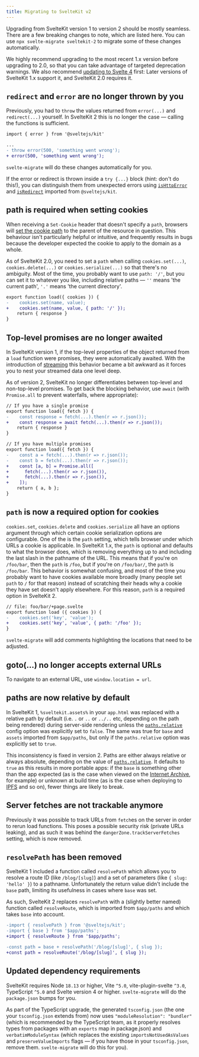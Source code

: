 ```yaml
---
title: Migrating to SvelteKit v2
---
```


Upgrading from SvelteKit version 1 to version 2 should be mostly seamless. There are a few breaking changes to note, which are listed here. You can use `npx svelte-migrate sveltekit-2` to migrate some of these changes automatically.

We highly recommend upgrading to the most recent 1.x version before upgrading to 2.0, so that you can take advantage of targeted deprecation warnings. We also recommend [updating to Svelte 4](https://svelte.dev/docs/v4-migration-guide) first: Later versions of SvelteKit 1.x support it, and SvelteKit 2.0 requires it.

## `redirect` and `error` are no longer thrown by you

Previously, you had to `throw` the values returned from `error(...)` and `redirect(...)` yourself. In SvelteKit 2 this is no longer the case — calling the functions is sufficient.

```diff
import { error } from '@sveltejs/kit'

...
- throw error(500, 'something went wrong');
+ error(500, 'something went wrong');
```

`svelte-migrate` will do these changes automatically for you.

If the error or redirect is thrown inside a `try {...}` block (hint: don't do this!), you can distinguish them from unexpected errors using [`isHttpError`](/docs/modules#sveltejs-kit-ishttperror) and [`isRedirect`](/docs/modules#sveltejs-kit-isredirect) imported from `@sveltejs/kit`.

## path is required when setting cookies

When receiving a `Set-Cookie` header that doesn't specify a `path`, browsers will [set the cookie path](https://www.rfc-editor.org/rfc/rfc6265#section-5.1.4) to the parent of the resource in question. This behaviour isn't particularly helpful or intuitive, and frequently results in bugs because the developer expected the cookie to apply to the domain as a whole.

As of SvelteKit 2.0, you need to set a `path` when calling `cookies.set(...)`, `cookies.delete(...)` or `cookies.serialize(...)` so that there's no ambiguity. Most of the time, you probably want to use `path: '/'`, but you can set it to whatever you like, including relative paths — `''` means 'the current path', `'.'` means 'the current directory'.

```diff
export function load({ cookies }) {
-    cookies.set(name, value);
+    cookies.set(name, value, { path: '/' });
    return { response }
}
```

## Top-level promises are no longer awaited

In SvelteKit version 1, if the top-level properties of the object returned from a `load` function were promises, they were automatically awaited. With the introduction of [streaming](https://svelte.dev/blog/streaming-snapshots-sveltekit) this behavior became a bit awkward as it forces you to nest your streamed data one level deep.

As of version 2, SvelteKit no longer differentiates between top-level and non-top-level promises. To get back the blocking behavior, use `await` (with `Promise.all` to prevent waterfalls, where appropriate):

```diff
// If you have a single promise
export function load({ fetch }) {
-    const response = fetch(...).then(r => r.json());
+    const response = await fetch(...).then(r => r.json());
    return { response }
}
```

```diff
// If you have multiple promises
export function load({ fetch }) {
-    const a = fetch(...).then(r => r.json());
-    const b = fetch(...).then(r => r.json());
+    const [a, b] = Promise.all([
+      fetch(...).then(r => r.json()),
+      fetch(...).then(r => r.json()),
+    ]);
    return { a, b };
}
```

## `path` is now a required option for cookies

`cookies.set`, `cookies.delete` and `cookies.serialize` all have an options argument through which certain cookie serialization options are configurable. One of the is the `path` setting, which tells browser under which URLs a cookie is applicable. In SvelteKit 1.x, the `path` is optional and defaults to what the browser does, which is removing everything up to and including the last slash in the pathname of the URL. This means that if you're on `/foo/bar`, then the `path` is `/foo`, but if you're on `/foo/bar/`, the `path` is `/foo/bar`. This behavior is somewhat confusing, and most of the time you probably want to have cookies available more broadly (many people set `path` to `/` for that reason) instead of scratching their heads why a cookie they have set doesn't apply elsewhere. For this reason, `path` is a required option in SvelteKit 2.

```diff
// file: foo/bar/+page.svelte
export function load ({ cookies }) {
-    cookies.set('key', 'value');
+    cookies.set('key', 'value', { path: '/foo' });
}
```

`svelte-migrate` will add comments highlighting the locations that need to be adjusted.

## goto(...) no longer accepts external URLs

To navigate to an external URL, use `window.location = url`.

## paths are now relative by default

In SvelteKit 1, `%sveltekit.assets%` in your `app.html` was replaced with a relative path by default (i.e. `.` or `..` or `../..` etc, depending on the path being rendered) during server-side rendering unless the [`paths.relative`](/docs/configuration#paths) config option was explicitly set to `false`. The same was true for `base` and `assets` imported from `$app/paths`, but only if the `paths.relative` option was explicitly set to `true`.

This inconsistency is fixed in version 2. Paths are either always relative or always absolute, depending on the value of [`paths.relative`](/docs/configuration#paths). It defaults to `true` as this results in more portable apps: if the `base` is something other than the app expected (as is the case when viewed on the [Internet Archive](https://archive.org/), for example) or unknown at build time (as is the case when deploying to [IPFS](https://ipfs.tech/) and so on), fewer things are likely to break.

## Server fetches are not trackable anymore

Previously it was possible to track URLs from `fetch`es on the server in order to rerun load functions. This poses a possible security risk (private URLs leaking), and as such it was behind the `dangerZone.trackServerFetches` setting, which is now removed.

## `resolvePath` has been removed

SvelteKit 1 included a function called `resolvePath` which allows you to resolve a route ID (like `/blog/[slug]`) and a set of parameters (like `{ slug: 'hello' }`) to a pathname. Unfortunately the return value didn't include the `base` path, limiting its usefulness in cases where `base` was set.

As such, SvelteKit 2 replaces `resolvePath` with a (slightly better named) function called `resolveRoute`, which is imported from `$app/paths` and which takes `base` into account.

```diff
-import { resolvePath } from '@sveltejs/kit';
-import { base } from '$app/paths';
+import { resolveRoute } from '$app/paths';

-const path = base + resolvePath('/blog/[slug]', { slug });
+const path = resolveRoute('/blog/[slug]', { slug });
```

## Updated dependency requirements

SvelteKit requires Node `18.13` or higher, Vite `^5.0`, vite-plugin-svelte `^3.0`, TypeScript `^5.0` and Svelte version 4 or higher. `svelte-migrate` will do the `package.json` bumps for you.

As part of the TypeScript upgrade, the generated `tsconfig.json` (the one your `tsconfig.json` extends from) now uses `"moduleResolution": "bundler"` (which is recommended by the TypeScript team, as it properly resolves types from packages with an `exports` map in package.json) and `verbatimModuleSyntax` (which replaces the existing `importsNotUsedAsValues ` and `preserveValueImports` flags — if you have those in your `tsconfig.json`, remove them. `svelte-migrate` will do this for you).
